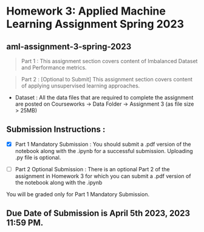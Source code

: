 # Homework 3: Applied Machine Learning Assignment Spring 2023
## aml-assignment-3-spring-2023

> Part 1 : This assignment section covers content of Imbalanced Dataset and Performance metrics.

> Part 2 : [Optional to Submit] This assignment section covers content of applying unsupervised learning approaches.

- Dataset : All the data files that are required to complete the assignment are posted on Courseworks -> Data Folder -> Assignment 3 (as file size > 25MB)

## Submission Instructions :

- [x] Part 1 Mandatory Submission : You should submit a .pdf version of the notebook along with the .ipynb for a successful submission. Uploading .py file is optional.

- [ ] Part 2 Optional Submission : There is an optional Part 2 of the assignment in Homework 3 for which you can submit a .pdf version of the notebook along with the .ipynb

You will be graded only for Part 1 Mandatory Submission.

## Due Date of Submission is April 5th 2023, 2023 11:59 PM.
